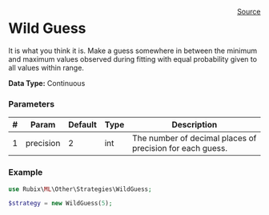 <p><span style="float:right;"><a href="https://github.com/RubixML/RubixML/blob/master/src/Other/Strategies/WildGuess.php">Source</a></span></p>

# Wild Guess
It is what you think it is. Make a guess somewhere in between the minimum and maximum values observed during fitting with equal probability given to all values within range.

**Data Type:** Continuous

### Parameters
| # | Param | Default | Type | Description |
|---|---|---|---|---|
| 1 | precision | 2 | int | The number of decimal places of precision for each guess. |

### Example
```php
use Rubix\ML\Other\Strategies\WildGuess;

$strategy = new WildGuess(5);
```
